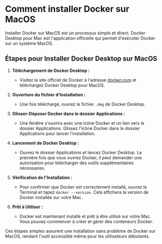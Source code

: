 # Comment installer Docker sur MacOS

Installer Docker sur MacOS est un processus simple et direct. Docker Desktop pour Mac est l'application officielle qui permet d'exécuter Docker sur un système MacOS.

## Étapes pour Installer Docker Desktop sur MacOS
1. **Téléchargement de Docker Desktop :** 
   - Visitez le site officiel de Docker à l'adresse [docker.com](https://www.docker.com/products/docker-desktop) et téléchargez Docker Desktop pour MacOS.

2. **Ouverture du fichier d'Installation :** 
   - Une fois téléchargé, ouvrez le fichier `.dmg` de Docker Desktop.

3. **Glisser-Déposer Docker dans le dossier Applications :** 
   - Une fenêtre s'ouvrira avec une icône Docker et un lien vers le dossier Applications. Glissez l'icône Docker dans le dossier Applications pour lancer l'installation.

4. **Lancement de Docker Desktop :** 
   - Ouvrez le dossier Applications et lancez Docker Desktop. La première fois que vous ouvrez Docker, il peut demander une autorisation pour télécharger des outils supplémentaires nécessaires.

5. **Vérification de l'Installation :** 
   - Pour confirmer que Docker est correctement installé, ouvrez le Terminal et tapez `docker --version`. Cela affichera la version de Docker installée sur votre Mac.

6. **Prêt à Utiliser :** 
   - Docker est maintenant installé et prêt à être utilisé sur votre Mac. Vous pouvez commencer à créer et gérer des conteneurs Docker.

Ces étapes simples assurent une installation sans problème de Docker sur MacOS, rendant l'outil accessible même pour les utilisateurs débutants.
